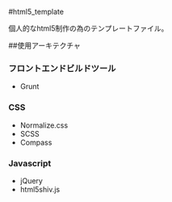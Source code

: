 #html5_template

個人的なhtml5制作の為のテンプレートファイル。

##使用アーキテクチャ 
### フロントエンドビルドツール
*   Grunt

### CSS
*   Normalize.css
*   SCSS
*   Compass

### Javascript
*   jQuery
*   html5shiv.js